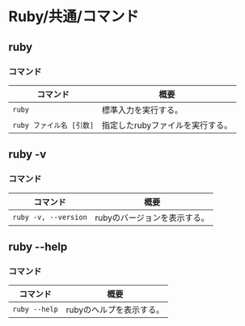 # Ruby/共通/コマンド

## ruby

### コマンド

|コマンド|概要|
|---|---|
|`ruby`|標準入力を実行する。|
|`ruby ファイル名 [引数]`|指定したrubyファイルを実行する。|

## ruby -v

### コマンド

| コマンド             | 概要                         |
| -------------------- | ---------------------------- |
| `ruby -v, --version` | rubyのバージョンを表示する。 |

## ruby --help

### コマンド

| コマンド      | 概要                     |
| ------------- | ------------------------ |
| `ruby --help` | rubyのヘルプを表示する。 |

